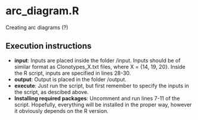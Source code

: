 # arc_diagram.R
Creating arc diagrams (?)

## Execution instructions
- **input**: Inputs are placed inside the folder /input. Inputs should be of similar format as Clonotypes_X.txt files, where X = {14, 19, 20}. Inside the R script, inputs are specified in lines 28-30.
- **output**: Output is placed in the folder /output.
- **execute**: Just run the script, but first remember to specify the inputs in the script, as descibed above.
- **Installing required packages**: Uncomment and run lines 7-11 of the script. Hopefully, everything will be installed in the proper way, however it obviously depends on the R version.
